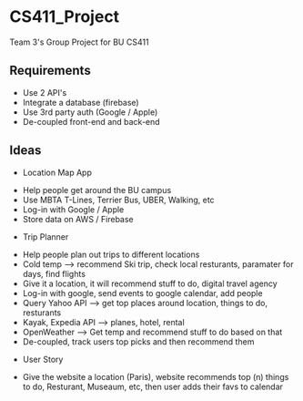 # CS411_Project
Team 3's Group Project for BU CS411



## Requirements

- Use 2 API's
- Integrate a database (firebase)
- Use 3rd party auth (Google / Apple)
- De-coupled front-end and back-end


## Ideas

- Location Map App
* Help people get around the BU campus
* Use MBTA T-Lines, Terrier Bus, UBER, Walking, etc
* Log-in with Google / Apple
* Store data on AWS / Firebase


- Trip Planner
* Help people plan out trips to different locations
* Cold temp --> recommend Ski trip, check local resturants, paramater for days, find flights
* Give it a location, it will recommend stuff to do, digital travel agency 
* Log-in with google, send events to google calendar, add people
* Query Yahoo API --> get top places around location, things to do, resturants
* Kayak, Expedia API --> planes, hotel, rental
* OpenWeather --> Get temp and recommend stuff to do based on that
* De-coupled, track users top picks and then recommend them

- User Story
* Give the website a location (Paris), website recommends top (n) things to do, Resturant, Museaum, etc, then user adds their favs to calendar






